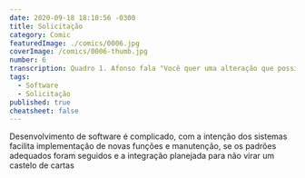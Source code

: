 ```yaml
---
date: 2020-09-18 18:10:56 -0300
title: Solicitação
category: Comic
featuredImage: ./comics/0006.jpg
coverImage: /comics/0006-thumb.jpg
number: 6
transcription: Quadro 1. Afonso fala "Você quer uma alteração que possivelmente vai quebrar tudo que fizemos até agora?". Quadro 2. Msone e Sophie assistem de longe esperando a resposta. Quadro 3. Msone e Sophie chocadas Afonso fala "Claro! Sem problema nenhum".
tags:
  - Software
  - Solicitação
published: true
cheatsheet: false
---
```


Desenvolvimento de software é complicado, com a intenção dos sistemas facilita implementação de novas funções e manutenção, se os padrões adequados foram seguidos e a integração planejada para não virar um castelo de cartas
